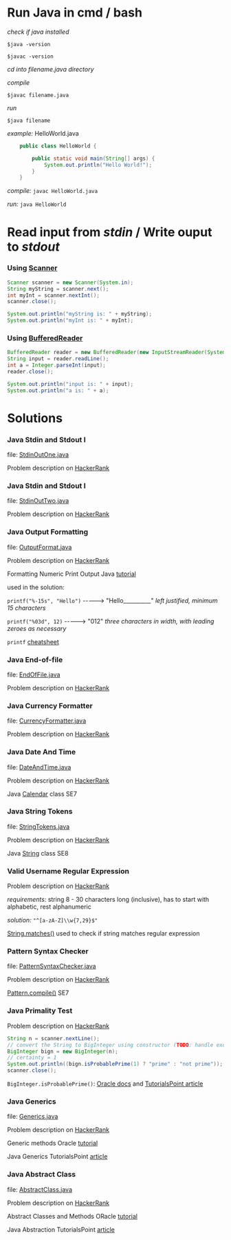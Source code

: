 # Run Java in cmd / bash

_check if java installed_

`$java -version`

`$javac -version`

_cd into filename.java directory_

_compile_ 

`$javac filename.java`

_run_

`$java filename`

_example:_ HelloWorld.java

```java
	public class HelloWorld {

    	public static void main(String[] args) {
        	System.out.println("Hello World!");
    	}
	}
```

_compile:_ `javac HelloWorld.java`

_run:_ `java HelloWorld`

# Read input from _stdin_ / Write ouput to _stdout_

### Using [Scanner](https://docs.oracle.com/javase/8/docs/api/java/util/Scanner.html)

```java
Scanner scanner = new Scanner(System.in);
String myString = scanner.next();
int myInt = scanner.nextInt();
scanner.close();

System.out.println("myString is: " + myString);
System.out.println("myInt is: " + myInt);
```

### Using [BufferedReader](https://docs.oracle.com/javase/8/docs/api/java/io/BufferedReader.html)

```java
BufferedReader reader = new BufferedReader(new InputStreamReader(System.in));
String input = reader.readLine();
int a = Integer.parseInt(input);
reader.close();

System.out.println("input is: " + input);
System.out.println("a is: " + a);
```

# Solutions

### Java Stdin and Stdout I

file: [StdinOutOne.java](/StdinOutOne.java)

Problem description on [HackerRank](https://www.hackerrank.com/challenges/java-stdin-and-stdout-1/problem "stdinoutone@HR")

### Java Stdin and Stdout I

file: [StdinOutTwo.java](/StdinOutTwo.java)

Problem description on [HackerRank](https://www.hackerrank.com/challenges/java-stdin-stdout/problem "stdinouttwo@HR")

### Java Output Formatting

file: [OutputFormat.java](/OutputFormat.java)

Problem description on [HackerRank](https://www.hackerrank.com/challenges/java-output-formatting/problem "OutputFormat@HR")

Formatting Numeric Print Output Java [tutorial](https://docs.oracle.com/javase/tutorial/java/data/numberformat.html)

used in the solution: 

`printf("%-15s", "Hello")`  -----> "Hello__________" _left justified, minimum 15 characters_

`printf("%03d", 12)` -----> "012" _three characters in width, with leading zeroes as necessary_

`printf` [cheatsheet](https://alvinalexander.com/programming/printf-format-cheat-sheet)

### Java End-of-file

file: [EndOfFile.java](/EndOfFile.java)

Problem description on [HackerRank](https://www.hackerrank.com/challenges/java-end-of-file/problem "EndOfFile@HR")

### Java Currency Formatter

file: [CurrencyFormatter.java](/CurrencyFormatter.java)

Problem description on [HackerRank](https://www.hackerrank.com/challenges/java-currency-formatter/problem "CurrencyFormatter@HR")

### Java Date And Time

file: [DateAndTime.java](/DateAndTime.java)

Problem description on [HackerRank](https://www.hackerrank.com/challenges/java-date-and-time/problem "DateAndTime@HR")

Java [Calendar](https://docs.oracle.com/javase/7/docs/api/java/util/Calendar.html) class SE7

### Java String Tokens

file: [StringTokens.java](/StringTokens.java)

Problem description on [HackerRank](https://www.hackerrank.com/challenges/java-string-tokens/problem "StringTokens@HR")

Java [String](https://docs.oracle.com/javase/8/docs/api/java/lang/String.html) class SE8

### Valid Username Regular Expression

Problem description on [HackerRank](https://www.hackerrank.com/challenges/valid-username-checker/problem "StringRegEx@HR")

_requirements:_ string 8 - 30 characters long (inclusive), has to start with alphabetic, rest alphanumeric 

_solution:_ `"^[a-zA-Z]\\w{7,29}$"`

[String.matches()](https://docs.oracle.com/javase/8/docs/api/java/lang/String.html#matches-java.lang.String-) used to check if string matches regular expression

### Pattern Syntax Checker

file: [PatternSyntaxChecker.java](/PatternSyntaxChecker.java)

Problem description on [HackerRank](https://www.hackerrank.com/challenges/pattern-syntax-checker/problem "PatternSyntaxChecker@HR")

[Pattern.compile()](https://docs.oracle.com/javase/7/docs/api/java/util/regex/Pattern.html#compile(java.lang.String)) SE7

### Java Primality Test

Problem description on [HackerRank](https://www.hackerrank.com/challenges/java-primality-test/problem "PrimalityTest@HR")

```java
String n = scanner.nextLine();
// convert the String to BigInteger using constructor (TODO: handle exceptions)
BigInteger bign = new BigInteger(n);
// certainty = 1
System.out.println((bign.isProbablePrime(1) ? "prime" : "not prime"));
scanner.close();
```

`BigInteger.isProbablePrime()`:
[Oracle docs](https://docs.oracle.com/javase/7/docs/api/java/math/BigInteger.html#isProbablePrime%28int%29) and
[TutorialsPoint article](https://www.tutorialspoint.com/java/math/biginteger_isprobableprime.htm) 

### Java Generics

file: [Generics.java](/Generics.java)

Problem description on [HackerRank](https://www.hackerrank.com/challenges/java-generics/problem "Generics@HR")

Generic methods Oracle [tutorial](https://docs.oracle.com/javase/tutorial/extra/generics/methods.html)

Java Generics TutorialsPoint [article](https://www.tutorialspoint.com/java/java_generics.htm)

### Java Abstract Class

file: [AbstractClass.java](/AbstractClass.java)

Problem description on [HackerRank](https://www.hackerrank.com/challenges/java-abstract-class/problem "AbstractClass@HR")

Abstract Classes and Methods ORacle [tutorial](https://docs.oracle.com/javase/tutorial/java/IandI/abstract.html)

Java Abstraction TutorialsPoint [article](https://www.tutorialspoint.com/java/java_abstraction.htm)




